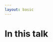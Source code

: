 ```yaml
---
layout: basic
---
```


# In this talk

<div class="w-full h-[470px] flex justify-center items-center">
  <TalkOverviewSvg class="w-[100%]" />
</div>

<!-- dummy only to force the click count on this slide manually -->
<div v-click="8" />
